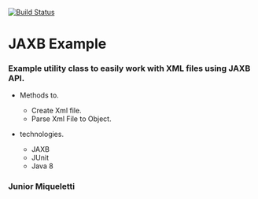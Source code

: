 [![Build Status](https://travis-ci.org/JuniorMiqueletti/JAXB-ReferenceImplementation.svg?branch=master)](https://travis-ci.org/JuniorMiqueletti/JAXB-ReferenceImplementation)
# JAXB Example

### Example utility class to easily work with XML files using JAXB API.

* Methods to.
  * Create Xml file.
  * Parse Xml File to Object.

* technologies.
  *  JAXB
  *  JUnit
  *  Java 8
 
### Junior Miqueletti
